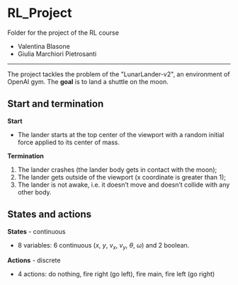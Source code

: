 # RL_Project
Folder for the project of the RL course

- Valentina Blasone
- Giulia Marchiori Pietrosanti

______________________________

The project tackles the problem of the "LunarLander-v2", an environment of OpenAI gym. The **goal** is to land a shuttle on the moon.

## Start and termination
**Start**
- The lander starts at the top center of the viewport with a random initial force applied to its center of mass.

**Termination**
1. The lander crashes (the lander body gets in contact with the moon);
2. The lander gets outside of the viewport (x coordinate is greater than 1);
3. The lander is not awake, i.e. it doesn’t move and doesn’t collide with any other body.

## States and actions
**States** - continuous
- 8 variables: 6 continuous ($x$, $y$, $v_x$, $v_y$, $\theta$, $\omega$) and 2 boolean.

**Actions** - discrete
- 4 actions: do nothing, fire right (go left), fire main, fire left (go right)
